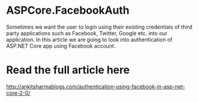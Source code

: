 # ASPCore.FacebookAuth
Sometimes we want the user to login using their existing credentials of third party applications such as Facebook, Twitter, Google etc. into our application. In this article we are going to look into authentication of ASP.NET Core app using Facebook account.
# Read the full article here
http://ankitsharmablogs.com/authentication-using-facebook-in-asp-net-core-2-0/
